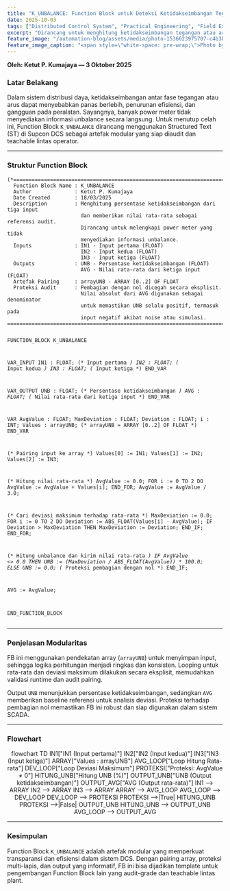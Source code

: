 ```yaml
---
title: "K_UNBALANCE: Function Block untuk Deteksi Ketidakseimbangan Tegangan/Arus di DCS"
date: 2025-10-03
tags: ["Distributed Control System", "Practical Engineering", "Field Experience"]
excerpt: "Dirancang untuk menghitung ketidakseimbangan tegangan atau arus dari tiga input dalam sistem DCS, khususnya pada power meter yang tidak menyediakan informasi unbalance."
feature_image: "/automation-blog/assets/media/photo-1536623975707-c4b3b2af565d"
feature_image_caption: "<span style=\"white-space: pre-wrap;\">Photo by </span><a href=\"https://unsplash.com/@coltonsturgeon?utm_source=ghost&amp;utm_medium=referral&amp;utm_campaign=api-credit\"><span style=\"white-space: pre-wrap;\">Colton Sturgeon</span></a><span style=\"white-space: pre-wrap;\"> / </span><a href=\"https://unsplash.com/?utm_source=ghost&amp;utm_medium=referral&amp;utm_campaign=api-credit\"><span style=\"white-space: pre-wrap;\">Unsplash</span></a>"
---
```


<p><strong>Oleh: Ketut P. Kumajaya — 3 Oktober 2025</strong></p>
<h3 id="latar-belakang">Latar Belakang</h3>
<p>Dalam sistem distribusi daya, ketidakseimbangan antar fase tegangan atau arus dapat menyebabkan panas berlebih, penurunan efisiensi, dan gangguan pada peralatan. Sayangnya, banyak power meter tidak menyediakan informasi unbalance secara langsung. Untuk menutup celah ini, Function Block <code>K_UNBALANCE</code> dirancang menggunakan Structured Text (ST) di Supcon DCS sebagai artefak modular yang siap diaudit dan teachable lintas operator.</p>
<hr>
<h3 id="struktur-function-block">Struktur Function Block</h3>
<pre><code class="language-pascal">(*=============================================================================
  Function Block Name : K_UNBALANCE
  Author              : Ketut P. Kumajaya
  Date Created        : 18/03/2025
  Description         : Menghitung persentase ketidakseimbangan dari tiga input
                        dan memberikan nilai rata-rata sebagai referensi audit.
                        Dirancang untuk melengkapi power meter yang tidak
                        menyediakan informasi unbalance.
  Inputs              : IN1 - Input pertama (FLOAT)
                        IN2 - Input kedua (FLOAT)
                        IN3 - Input ketiga (FLOAT)
  Outputs             : UNB - Persentase ketidakseimbangan (FLOAT)
                        AVG - Nilai rata-rata dari ketiga input (FLOAT)
  Artefak Pairing     : arrayUNB - ARRAY [0..2] OF FLOAT
  Proteksi Audit      : Pembagian dengan nol dicegah secara eksplisit.
                        Nilai absolut dari AVG digunakan sebagai denominator
                        untuk memastikan UNB selalu positif, termasuk pada
                        input negatif akibat noise atau simulasi.
=============================================================================*)

FUNCTION_BLOCK K_UNBALANCE

VAR_INPUT
    IN1 : FLOAT; (* Input pertama *)
    IN2 : FLOAT; (* Input kedua *)
    IN3 : FLOAT; (* Input ketiga *)
END_VAR

VAR_OUTPUT
    UNB : FLOAT; (* Persentase ketidakseimbangan *)
    AVG : FLOAT; (* Nilai rata-rata dari ketiga input *)
END_VAR

VAR
    AvgValue      : FLOAT;
    MaxDeviation  : FLOAT;
    Deviation     : FLOAT;
    i             : INT;
    Values        : arrayUNB; (* arrayUNB = ARRAY [0..2] OF FLOAT *)
END_VAR

(* Pairing input ke array *)
Values[0] := IN1;
Values[1] := IN2;
Values[2] := IN3;

(* Hitung nilai rata-rata *)
AvgValue := 0.0;
FOR i := 0 TO 2 DO
    AvgValue := AvgValue + Values[i];
END_FOR;
AvgValue := AvgValue / 3.0;

(* Cari deviasi maksimum terhadap rata-rata *)
MaxDeviation := 0.0;
FOR i := 0 TO 2 DO
    Deviation := ABS_FLOAT(Values[i] - AvgValue);
    IF Deviation &gt; MaxDeviation THEN
        MaxDeviation := Deviation;
    END_IF;
END_FOR;

(* Hitung unbalance dan kirim nilai rata-rata *)
IF AvgValue &lt;&gt; 0.0 THEN
    UNB := (MaxDeviation / ABS_FLOAT(AvgValue)) * 100.0;
ELSE
    UNB := 0.0; (* Proteksi pembagian dengan nol *)
END_IF;

AVG := AvgValue;

END_FUNCTION_BLOCK
</code></pre>
<hr>
<h3 id="penjelasan-modularitas">Penjelasan Modularitas</h3>
<p>FB ini menggunakan pendekatan array (<code>arrayUNB</code>) untuk menyimpan input, sehingga logika perhitungan menjadi ringkas dan konsisten. Looping untuk rata-rata dan deviasi maksimum dilakukan secara eksplisit, memudahkan validasi runtime dan audit pairing.</p>
<p>Output <code>UNB</code> menunjukkan persentase ketidakseimbangan, sedangkan <code>AVG</code> memberikan baseline referensi untuk analisis deviasi. Proteksi terhadap pembagian nol memastikan FB ini robust dan siap digunakan dalam sistem SCADA.</p>
<hr>
<h3 id="flowchart">Flowchart</h3>
<div style="width: 100%; text-align: center; margin: 0.5em auto; max-width: 800px;">
    <div class="mermaid" style="width: 100%; max-width: 800px;">
    flowchart TD
        IN1["IN1 (Input pertama)"]
        IN2["IN2 (Input kedua)"]
        IN3["IN3 (Input ketiga)"]
        ARRAY["Values : arrayUNB"]
        AVG_LOOP["Loop Hitung Rata-rata"]
        DEV_LOOP["Loop Deviasi Maksimum"]
        PROTEKSI["Proteksi: AvgValue ≠ 0"]
        HITUNG_UNB["Hitung UNB (%)"]
        OUTPUT_UNB["UNB (Output ketidakseimbangan)"]
        OUTPUT_AVG["AVG (Output rata-rata)"]
        IN1 --&gt; ARRAY
        IN2 --&gt; ARRAY
        IN3 --&gt; ARRAY
        ARRAY --&gt; AVG_LOOP
        AVG_LOOP --&gt; DEV_LOOP
        DEV_LOOP --&gt; PROTEKSI
        PROTEKSI --&gt;|True| HITUNG_UNB
        PROTEKSI --&gt;|False| OUTPUT_UNB
        HITUNG_UNB --&gt; OUTPUT_UNB
        AVG_LOOP --&gt; OUTPUT_AVG
    </div>
</div>
<hr>
<h3 id="kesimpulan">Kesimpulan</h3>
<p>Function Block <code>K_UNBALANCE</code> adalah artefak modular yang memperkuat transparansi dan efisiensi dalam sistem DCS. Dengan pairing array, proteksi multi-lapis, dan output yang informatif, FB ini bisa dijadikan template untuk pengembangan Function Block lain yang audit-grade dan teachable lintas plant.</p>


